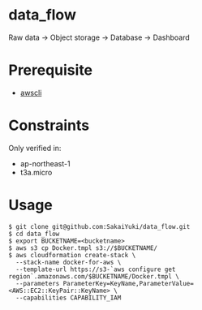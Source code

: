 # data_flow

Raw data -> Object storage -> Database -> Dashboard

# Prerequisite

- [awscli](https://docs.aws.amazon.com/cli/latest/userguide/install-cliv1.html)

# Constraints

Only verified in:

- ap-northeast-1
- t3a.micro

# Usage

```
$ git clone git@github.com:SakaiYuki/data_flow.git
$ cd data_flow
$ export BUCKETNAME=<bucketname>
$ aws s3 cp Docker.tmpl s3://$BUCKETNAME/
$ aws cloudformation create-stack \
  --stack-name docker-for-aws \
  --template-url https://s3-`aws configure get region`.amazonaws.com/$BUCKETNAME/Docker.tmpl \
  --parameters ParameterKey=KeyName,ParameterValue=<AWS::EC2::KeyPair::KeyName> \
  --capabilities CAPABILITY_IAM
```
